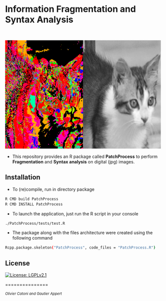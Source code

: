 


# Information Fragmentation and Syntax Analysis

<br>
<p align="center">
  <img height="350" src="Screenshot.png">
</p>

* This repository provides an R package called **PatchProcess** to perform **Fragmentation** and **Syntax analysis** on digital (jpg) images.

## Installation
 
* To (re)compile, run in directory package <br/>

```bash
R CMD build PatchProcess 
R CMD INSTALL PatchProcess
```

* To launch the application, just run the R script in your console <br/>

```bash
./PatchProcess/tests/test.R
```


* The package along with the files architecture were created using the following command <br/>
```bash
Rcpp.package.skeleton("PatchProcess", code_files = "PatchProcess.R")
```

## License

[![License: LGPLv2.1](https://img.shields.io/badge/license-LGPL%20v2.1-blue.svg)](https://www.gnu.org/licenses/lgpl-2.1.html)



===============

<sup>*Olivier Catoni and Gautier Appert*





